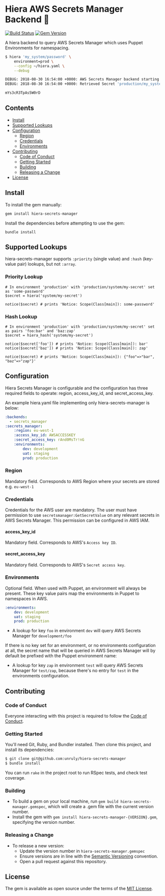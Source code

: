 # Hiera AWS Secrets Manager Backend :key:

[![Build Status](https://travis-ci.org/unruly/hiera-secrets-manager.svg?branch=master)](https://travis-ci.org/unruly/hiera-secrets-manager)
[![Gem Version](https://badge.fury.io/rb/hiera-secrets-manager.svg)](https://badge.fury.io/rb/hiera-secrets-manager)

A hiera backend to query AWS Secrets Manager which uses Puppet Environments for namespacing.

```bash
$ hiera 'my_system/password' \
    environment=prod \
    --config ~/hiera.yaml \
    --debug

DEBUG: 2018-08-30 16:54:00 +0000: AWS Secrets Manager backend starting
DEBUG: 2018-08-30 16:54:00 +0000: Retrieved Secret 'production/my_system/password' with version '2d06f591-ef4c-4e4e-8c6c-5e3668db9180'

mYs3cR3TpAs5W0rD
```

## Contents

- [Install](#install)
- [Supported Lookups](#supported-lookups)
- [Configuration](#configuration)
  - [Region](#region)
  - [Credentials](#credentials)
  - [Environments](#environments)
- [Contributing](#contributing)
  - [Code of Conduct](#code-of-conduct)
  - [Getting Started](#getting-started)
  - [Building](#building)
  - [Releasing a Change](#releasing-a-change)
- [License](#license)

## Install

To install the gem manually:

```bash
gem install hiera-secrets-manager
```

Install the dependencies before attempting to use the gem:

```
bundle install
```

## Supported Lookups

hiera-secrets-manager supports `:priority` (single value) and `:hash` (key-value pair) lookups, but not `:array`.

### Priority Lookup

```puppet
# In environment 'production' with 'production/system/my-secret' set as 'some-password'
$secret = hiera('system/my-secret')

notice($secret) # prints 'Notice: Scope(Class[main]): some-password'
```

### Hash Lookup

```puppet
# In environment 'production' with 'production/system/my-secret' set as pairs 'foo:bar' and 'baz:zap'
$secret = hiera_hash('system/my-secret')

notice($secret['foo']) # prints 'Notice: Scope(Class[main]): bar'
notice($secret['baz']) # prints 'Notice: Scope(Class[main]): zap'

notice($secret) # prints 'Notice: Scope(Class[main]): {"foo"=>"bar", "baz"=>"zap"}'
```

## Configuration

Hiera Secrets Manager is configurable and the configuration has three required fields to operate: region, access_key_id, and secret_access_key.

An example hiera.yaml file implementing only hiera-secrets-manager is below:

```yaml
:backends:
  - secrets_manager
:secrets_manager:
    :region: eu-west-1
    :access_key_id: AWSACCESSKEY
    :secret_access_key: rAnd0MsTr!nG
    :environments:
        dev: development
        uat: staging
        prod: production
```

### Region

Mandatory field. Corresponds to AWS Region where your secrets are stored e.g. `eu-west-1`

### Credentials

Credentials for the AWS user are mandatory. The user must have permission to use `secretsmanager:GetSecretValue` on any relevant secrets in AWS Secrets Manager. This permission can be configured in AWS IAM.

#### access_key_id

Mandatory field. Corresponds to AWS's `Access key ID`.

#### secret_access_key

Mandatory field. Corresponds to AWS's `Secret access key`.

### Environments

Optional field. When used with Puppet, an environment will always be present. These key value pairs map the environments in Puppet to namespaces in AWS.

```yaml
:environments:
    dev: development
    uat: staging
    prod: production
```

- A lookup for key `foo` in environment `dev` will query AWS Secrets Manager for `development/foo`

If there is no key set for an environment, or no environments configuration at all, the secret name that will be queried in AWS Secrets Manager will by default  be prefixed with the Puppet environment name:

- A lookup for key `zap` in environment `test` will query AWS Secrets Manager for `test/zap`, because there's no entry for `test` in the environments configuration.

## Contributing

### Code of Conduct

Everyone interacting with this project is required to follow the [Code of Conduct](./CODE_OF_CONDUCT.md).

### Getting Started

You'll need Git, Ruby, and Bundler installed. 
Then clone this project, and install its dependencies:

```bash
$ git clone git@github.com:unruly/hiera-secrets-manager
$ bundle install
```

You can run `rake` in the project root to run RSpec tests, and check test coverage.

### Building

- To build a gem on your local machine, run `gem build hiera-secrets-manager.gemspec`, which will create a .gem file with the current version number.
- Install the gem with `gem install hiera-secrets-manager-{VERSION}.gem`, specifying the version number.

### Releasing a Change

- To release a new version:
  - Update the version number in `hiera-secrets-manager.gemspec`
  - Ensure versions are in line with the [Semantic Versioning](https://semver.org/) convention.
  - Open a pull request against this repository.

## License

The gem is available as open source under the terms of the [MIT License](./LICENSE.md).
